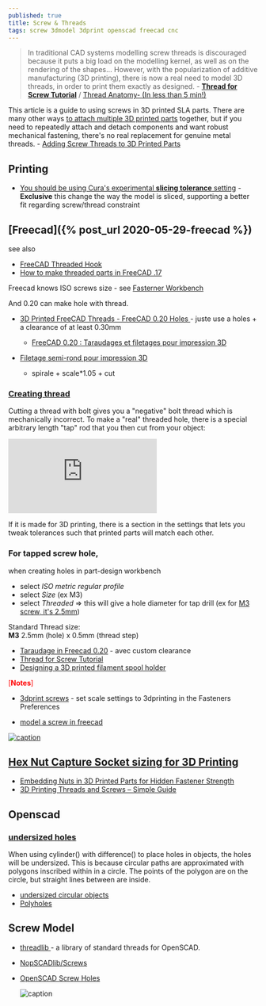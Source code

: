 ```yaml
---
published: true
title: Screw & Threads
tags: screw 3dmodel 3dprint openscad freecad cnc
---
```

> In traditional CAD systems modelling screw threads is discouraged because it puts a big load on the modelling kernel, as well as on the rendering of the shapes... However, with the popularization of additive manufacturing (3D printing), there is now a real need to model 3D threads, in order to print them exactly as designed. - [**Thread for Screw Tutorial**](https://wiki.freecad.org/Thread_for_Screw_Tutorial) / [Thread Anatomy- (In less than 5 min!)](https://www.youtube.com/watch?v=tkEVwpl2S4Q)

This article is a guide to using screws in 3D printed SLA parts. There are many other ways [to attach multiple 3D printed parts](https://formlabs.com/blog/how-to-create-models-larger-than-your-3d-printers-build-volume/)  together, but if you need to repeatedly attach and detach components and want robust mechanical fastening, there's no real replacement for genuine metal threads. -  [Adding Screw Threads to 3D Printed Parts](https://formlabs.com/blog/adding-screw-threads-3d-printed-parts/)

## Printing

- [You should be using Cura's experimental **slicing tolerance** setting](https://www.youtube.com/watch?v=X6nCKQToOUg) - **Exclusive** this change the way the model is sliced, supporting a better fit regarding screw/thread constraint

## [Freecad]({% post_url 2020-05-29-freecad %})

see also
- [FreeCAD Threaded Hook](https://www.youtube.com/watch?v=uYgDdWAtn8A)
- [How to make threaded parts in FreeCAD .17](https://www.youtube.com/watch?v=Rmq64GdCPas)

Freecad knows ISO screws size - see [Fasterner Workbench](https://wiki.freecadweb.org/Fasteners_Workbench)

And 0.20 can make hole with thread.
- [3D Printed FreeCAD Threads - FreeCAD 0.20 Holes ](https://www.youtube.com/watch?v=WuKoGOiuHTk) - juste use a holes + a clearance of at least 0.30mm
	- [FreeCAD 0.20 : Taraudages et filetages pour impression 3D](https://www.youtube.com/watch?v=Thgy5RQ5oGs)
    
- [Filetage semi-rond pour impression 3D](https://www.youtube.com/watch?v=F_R2UZ9KwHE)
	- spirale + scale*1.05 + cut

### [Creating thread](https://forum.freecadweb.org/viewtopic.php?t=41892)

Cutting a thread with bolt gives you a "negative" bolt thread which is mechanically incorrect.
To make a "real" threaded hole, there is a special arbitrary length "tap" rod that you then cut from your object: 

![caption](https://forum.freecadweb.org/download/file.php?id=99206)

 If it is made for 3D printing, there is a section in the settings that lets you tweak tolerances such that printed parts will match each other.



### For tapped screw hole,

when creating holes in part-design workbench
- select _ISO metric regular profile_
- select _Size_ (ex M3)
- select  _Threaded_ => this will give a hole diameter for tap drill (ex for [M3 screw, it's 2.5mm](https://www.thingiverse.com/groups/sunhokey-3d-printer-owners/forums/general/topic:5484#comment-838622))

Standard Thread size:  
**M3** 2.5mm (hole) x 0.5mm (thread step)

- [Taraudage in Freecad 0.20](https://www.youtube.com/watch?v=C-o0pLB-fmY&t=0s) - avec custom clearance
- [Thread for Screw Tutorial](https://wiki.freecadweb.org/Thread%20for%20Screw%20Tutorial)
- [Designing a 3D printed filament spool holder](https://youtu.be/T4A17KOzd_8?t=433)

<span style="color:red">[**Notes**]</span>
- [3dprint screws](https://forum.freecadweb.org/viewtopic.php?f=3&t=53074) - set scale settings to 3dprinting in the Fasteners Preferences

- [model a screw in freecad](https://www.youtube.com/watch?v=BobzR7ciTRw)

[![caption](https://img.youtube.com/vi/BT0uG0NzERk/0.jpg)](https://www.youtube.com/watch?v=BT0uG0NzERk)

## [Hex Nut Capture Socket sizing for 3D Printing](https://airtripper.com/1594/hex-nut-capture-socket-sizing-for-3d-printing/)

- [Embedding Nuts in 3D Printed Parts for Hidden Fastener Strength ](https://markforged.com/resources/blog/embedding-nuts-3d-printing/)
- [3D Printing Threads and Screws – Simple Guide](https://all3dp.com/2/3d-printing-threads-and-screws-all-you-need-to-know/)


## Openscad
### [undersized holes](https://en.wikibooks.org/wiki/OpenSCAD_User_Manual/The_OpenSCAD_Language#cylinder)

When using cylinder() with difference() to place holes in objects, the holes will be undersized. This is because circular paths are approximated with polygons inscribed within in a circle. The points of the polygon are on the circle, but straight lines between are inside.

- [undersized circular objects](https://en.wikibooks.org/wiki/OpenSCAD_User_Manual/undersized_circular_objects)
- [Polyholes](http://hydraraptor.blogspot.com/2011/02/polyholes.html)

## Screw Model
- [threadlib ](https://github.com/adrianschlatter/threadlib) - a library of standard threads for OpenSCAD.
- [NopSCADlib/Screws](https://github.com/nophead/NopSCADlib/blob/master/readme.md#screws)
- [OpenSCAD Screw Holes](https://www.thingiverse.com/thing:1731893)
    
    ![caption](https://upload.wikimedia.org/wikipedia/commons/thumb/8/85/OpenSCAD_Under_size_hole.jpg/240px-OpenSCAD_Under_size_hole.jpg)
